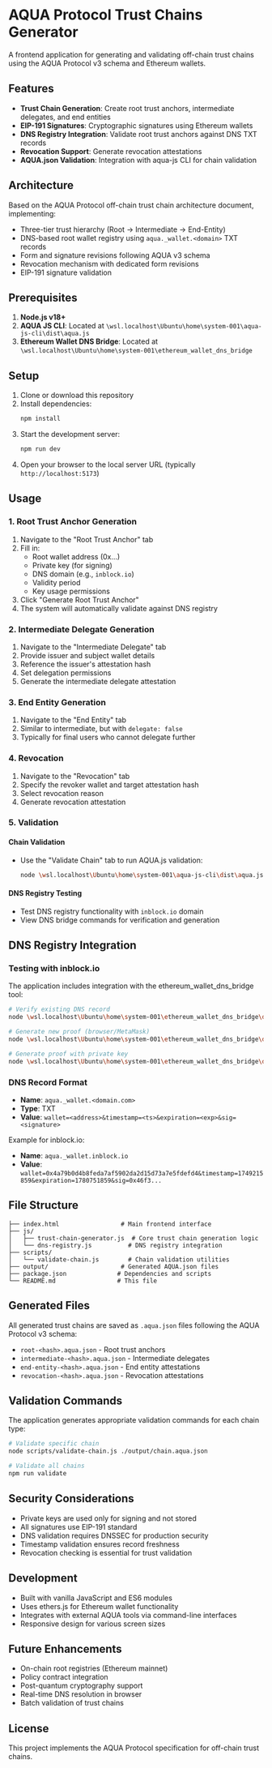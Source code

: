 # AQUA Protocol Trust Chains Generator

A frontend application for generating and validating off-chain trust chains using the AQUA Protocol v3 schema and Ethereum wallets.

## Features

- **Trust Chain Generation**: Create root trust anchors, intermediate delegates, and end entities
- **EIP-191 Signatures**: Cryptographic signatures using Ethereum wallets
- **DNS Registry Integration**: Validate root trust anchors against DNS TXT records
- **Revocation Support**: Generate revocation attestations
- **AQUA.json Validation**: Integration with aqua-js CLI for chain validation

## Architecture

Based on the AQUA Protocol off-chain trust chain architecture document, implementing:

- Three-tier trust hierarchy (Root → Intermediate → End-Entity)
- DNS-based root wallet registry using `aqua._wallet.<domain>` TXT records
- Form and signature revisions following AQUA v3 schema
- Revocation mechanism with dedicated form revisions
- EIP-191 signature validation

## Prerequisites

1. **Node.js v18+**
2. **AQUA JS CLI**: Located at `\wsl.localhost\Ubuntu\home\system-001\aqua-js-cli\dist\aqua.js`
3. **Ethereum Wallet DNS Bridge**: Located at `\wsl.localhost\Ubuntu\home\system-001\ethereum_wallet_dns_bridge`

## Setup

1. Clone or download this repository
2. Install dependencies:
   ```bash
   npm install
   ```
3. Start the development server:
   ```bash
   npm run dev
   ```
4. Open your browser to the local server URL (typically `http://localhost:5173`)

## Usage

### 1. Root Trust Anchor Generation

1. Navigate to the "Root Trust Anchor" tab
2. Fill in:
   - Root wallet address (0x...)
   - Private key (for signing)
   - DNS domain (e.g., `inblock.io`)
   - Validity period
   - Key usage permissions
3. Click "Generate Root Trust Anchor"
4. The system will automatically validate against DNS registry

### 2. Intermediate Delegate Generation

1. Navigate to the "Intermediate Delegate" tab
2. Provide issuer and subject wallet details
3. Reference the issuer's attestation hash
4. Set delegation permissions
5. Generate the intermediate delegate attestation

### 3. End Entity Generation

1. Navigate to the "End Entity" tab
2. Similar to intermediate, but with `delegate: false`
3. Typically for final users who cannot delegate further

### 4. Revocation

1. Navigate to the "Revocation" tab
2. Specify the revoker wallet and target attestation hash
3. Select revocation reason
4. Generate revocation attestation

### 5. Validation

#### Chain Validation
- Use the "Validate Chain" tab to run AQUA.js validation:
  ```bash
  node \wsl.localhost\Ubuntu\home\system-001\aqua-js-cli\dist\aqua.js verify ./output/chain.aqua.json
  ```

#### DNS Registry Testing
- Test DNS registry functionality with `inblock.io` domain
- View DNS bridge commands for verification and generation

## DNS Registry Integration

### Testing with inblock.io

The application includes integration with the ethereum_wallet_dns_bridge tool:

```bash
# Verify existing DNS record
node \wsl.localhost\Ubuntu\home\system-001\ethereum_wallet_dns_bridge\dist\wallet-tool.js verify inblock.io

# Generate new proof (browser/MetaMask)
node \wsl.localhost\Ubuntu\home\system-001\ethereum_wallet_dns_bridge\dist\wallet-tool.js browser

# Generate proof with private key
node \wsl.localhost\Ubuntu\home\system-001\ethereum_wallet_dns_bridge\dist\wallet-tool.js generate inblock.io <privateKey>
```

### DNS Record Format

- **Name**: `aqua._wallet.<domain.com>`
- **Type**: TXT
- **Value**: `wallet=<address>&timestamp=<ts>&expiration=<exp>&sig=<signature>`

Example for inblock.io:
- **Name**: `aqua._wallet.inblock.io`
- **Value**: `wallet=0x4a79b0d4b8feda7af5902da2d15d73a7e5fdefd4&timestamp=1749215859&expiration=1780751859&sig=0x46f3...`

## File Structure

```
├── index.html                 # Main frontend interface
├── js/
│   ├── trust-chain-generator.js  # Core trust chain generation logic
│   └── dns-registry.js          # DNS registry integration
├── scripts/
│   └── validate-chain.js        # Chain validation utilities
├── output/                    # Generated AQUA.json files
├── package.json              # Dependencies and scripts
└── README.md                 # This file
```

## Generated Files

All generated trust chains are saved as `.aqua.json` files following the AQUA Protocol v3 schema:

- `root-<hash>.aqua.json` - Root trust anchors
- `intermediate-<hash>.aqua.json` - Intermediate delegates  
- `end-entity-<hash>.aqua.json` - End entity attestations
- `revocation-<hash>.aqua.json` - Revocation attestations

## Validation Commands

The application generates appropriate validation commands for each chain type:

```bash
# Validate specific chain
node scripts/validate-chain.js ./output/chain.aqua.json

# Validate all chains
npm run validate
```

## Security Considerations

- Private keys are used only for signing and not stored
- All signatures use EIP-191 standard
- DNS validation requires DNSSEC for production security
- Timestamp validation ensures record freshness
- Revocation checking is essential for trust validation

## Development

- Built with vanilla JavaScript and ES6 modules
- Uses ethers.js for Ethereum wallet functionality
- Integrates with external AQUA tools via command-line interfaces
- Responsive design for various screen sizes

## Future Enhancements

- On-chain root registries (Ethereum mainnet)
- Policy contract integration
- Post-quantum cryptography support
- Real-time DNS resolution in browser
- Batch validation of trust chains

## License

This project implements the AQUA Protocol specification for off-chain trust chains.